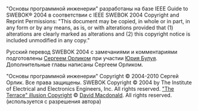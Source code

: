 "Основы программной инженерии" разработаны на базе IEEE Guide to SWEBOK® 2004 в соответствии с IEEE SWEBOK 2004 Сopyright and Reprint
Permissions: "This document may be copied, in whole or in part, in any form or by any means, as is, or with alterations provided that 
(1) alterations are clearly marked as alterations and (2) this copyright notice is included unmodified in any copy."

Русский перевод SWEBOK 2004 с замечаниями и комментариями подготовлены [Сергеем
Орликом](https://www.linkedin.com/in/sorlik) при участии [Юрия Булуя](https://ru.linkedin.com/in/yurybuluy).
Дополнительные главы написаны Сергеем Орликом.

"Основы программной инженерии" Сopyright © 2004-2010 Сергей Орлик. Все права защищены.
SWEBOK Сopyright © 2004 by The Institute of Electrical and Electronics 
Engineers, Inc. All rights reserved. ["The Terrace" illusion Copyright](http://www.cambiguities.com/Illusion_Site/Cambiguities_David_Macdonald_Illusions___Image___Terrace_Illusion.html) © [David
Macdonald](http://www.cambiguities.com/Illusion_Site/Cambiguities_David_Macdonald_Illusions___About_David_Macdonald.html). All rights reserved. (используется с
разрешения автора)
